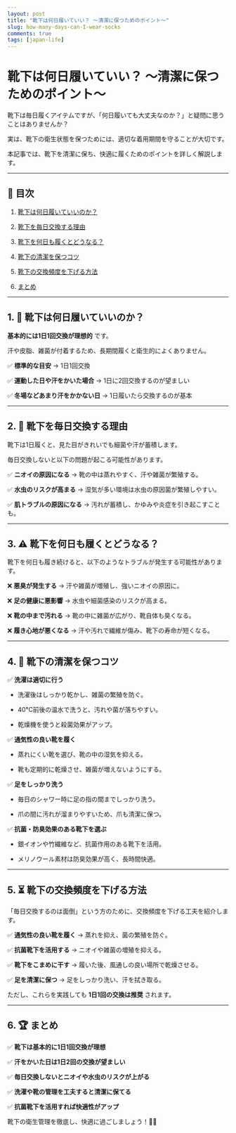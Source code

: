 ```yaml
---
layout: post
title: "靴下は何日履いていい？ ～清潔に保つためのポイント～"
slug: how-many-days-can-I-wear-socks
comments: true
tags: [japan-life]
---
```


# 靴下は何日履いていい？ ～清潔に保つためのポイント～


靴下は毎日履くアイテムですが、「何日履いても大丈夫なのか？」と疑問に思うことはありませんか？

実は、靴下の衛生状態を保つためには、適切な着用期間を守ることが大切です。

本記事では、靴下を清潔に保ち、快適に履くためのポイントを詳しく解説します。


---


## 📌 目次


1. [靴下は何日履いていいのか？](#1-靴下は何日履いていいのか)

2. [靴下を毎日交換する理由](#2-靴下を毎日交換する理由)

3. [靴下を何日も履くとどうなる？](#3-靴下を何日も履くとどうなる)

4. [靴下の清潔を保つコツ](#4-靴下の清潔を保つコツ)

5. [靴下の交換頻度を下げる方法](#5-靴下の交換頻度を下げる方法)

6. [まとめ](#6-まとめ)


---


## 1. 🧐 靴下は何日履いていいのか？


**基本的には1日1回交換が理想的** です。

汗や皮脂、雑菌が付着するため、長期間履くと衛生的によくありません。


✅ **標準的な目安** → 1日1回交換

✅ **運動した日や汗をかいた場合** → 1日に2回交換するのが望ましい

✅ **冬場などあまり汗をかかない日** → 1日履いたら交換するのが基本


---


## 2. 🦠 靴下を毎日交換する理由


靴下は1日履くと、見た目がきれいでも細菌や汗が蓄積します。

毎日交換しないと以下の問題が起こる可能性があります。


✅ **ニオイの原因になる** → 靴の中は蒸れやすく、汗や雑菌が繁殖する。

✅ **水虫のリスクが高まる** → 湿気が多い環境は水虫の原因菌が繁殖しやすい。

✅ **肌トラブルの原因になる** → 汚れが蓄積し、かゆみや炎症を引き起こすことも。


---


## 3. ⚠️ 靴下を何日も履くとどうなる？


靴下を何日も履き続けると、以下のようなトラブルが発生する可能性があります。


❌ **悪臭が発生する** → 汗や雑菌が増殖し、強いニオイの原因に。

❌ **足の健康に悪影響** → 水虫や細菌感染のリスクが高まる。

❌ **靴の中まで汚れる** → 靴の中に雑菌が広がり、靴自体も臭くなる。

❌ **履き心地が悪くなる** → 汗や汚れで繊維が傷み、靴下の寿命が短くなる。


---


## 4. 🧼 靴下の清潔を保つコツ


✅ **洗濯は適切に行う**

- 洗濯後はしっかり乾かし、雑菌の繁殖を防ぐ。

- 40℃前後の温水で洗うと、汚れや菌が落ちやすい。

- 乾燥機を使うと殺菌効果がアップ。


✅ **通気性の良い靴を履く**

- 蒸れにくい靴を選び、靴の中の湿気を抑える。

- 靴も定期的に乾燥させ、雑菌が増えないようにする。


✅ **足をしっかり洗う**

- 毎日のシャワー時に足の指の間までしっかり洗う。

- 爪の間に汚れが溜まりやすいため、爪も清潔に保つ。


✅ **抗菌・防臭効果のある靴下を選ぶ**

- 銀イオンや竹繊維など、抗菌作用のある靴下を活用。

- メリノウール素材は防臭効果が高く、長時間快適。


---


## 5. ⏳ 靴下の交換頻度を下げる方法


「毎日交換するのは面倒」という方のために、交換頻度を下げる工夫を紹介します。


✅ **通気性の良い靴を履く** → 蒸れを抑え、菌の繁殖を防ぐ。

✅ **抗菌靴下を活用する** → ニオイや雑菌の増殖を抑える。

✅ **靴下をこまめに干す** → 履いた後、風通しの良い場所で乾燥させる。

✅ **足を清潔に保つ** → 足をしっかり洗い、汗を拭き取る。


ただし、これらを実践しても **1日1回の交換は推奨** されます。


---


## 6. 🏆 まとめ


✅ **靴下は基本的に1日1回交換が理想**

✅ **汗をかいた日は1日2回の交換が望ましい**

✅ **毎日交換しないとニオイや水虫のリスクが上がる**

✅ **洗濯や靴の管理を工夫すると清潔に保てる**

✅ **抗菌靴下を活用すれば快適性がアップ**


靴下の衛生管理を徹底し、快適に過ごしましょう！🧦✨

